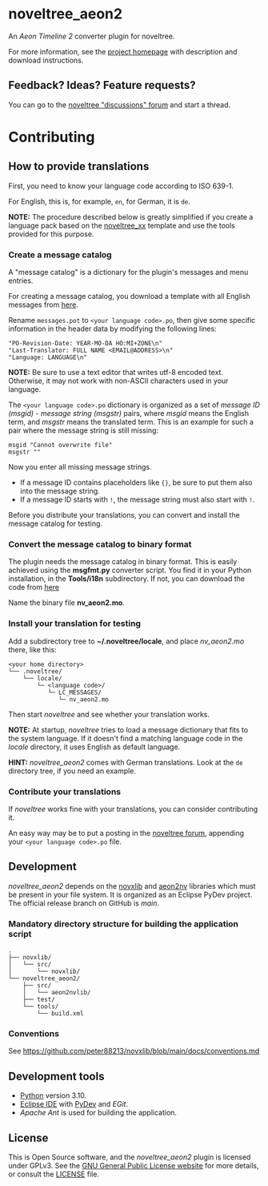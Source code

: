 # noveltree_aeon2

An *Aeon Timeline 2* converter plugin for noveltree.

For more information, see the [project homepage](https://peter88213.github.io/noveltree_aeon2) with description and download instructions.

## Feedback? Ideas? Feature requests?

You can go to the [noveltree "discussions" forum](https://github.com/peter88213/noveltree/discussions) and start a thread.

# Contributing

## How to provide translations

First, you need to know your language code according to ISO 639-1.

For English, this is, for example, `en`, for German, it is `de`.

**NOTE:** The procedure described below is greatly simplified if you create a language pack based on the [noveltree_xx](https://github.com/peter88213/noveltree_xx) template and use the tools provided for this purpose. 

### Create a message catalog

A "message catalog" is a dictionary for the plugin's messages and menu entries.

For creating a message catalog, you download a template with all English messages from [here](https://github.com/peter88213/noveltree_aeon2/blob/main/i18n/messages.pot). 


Rename `messages.pot` to `<your language code>.po`, then give some specific information in the header data by modifying the following lines:

```
"PO-Revision-Date: YEAR-MO-DA HO:MI+ZONE\n"
"Last-Translator: FULL NAME <EMAIL@ADDRESS>\n"
"Language: LANGUAGE\n"
```

**NOTE:** Be sure to use a text editor that writes utf-8 encoded text. Otherwise, it may not work with non-ASCII characters used in your language.

The  `<your language code>.po` dictionary is organized as a set of *message ID (msgid)* - *message string (msgstr)* pairs, where *msgid* means the English term, and *msgstr* means the translated term. This is an example for such a pair where the message string is still missing:

```
msgid "Cannot overwrite file"
msgstr ""
```

Now you enter all missing message strings. 
- If a message ID contains placeholders like `{}`, be sure to put them also into the message string.  
- If a message ID starts with `!`, the message string must also start with `!`. 

Before you distribute your translations, you can convert and install the message catalog for testing. 

### Convert the message catalog to binary format

The plugin needs the message catalog in binary format. This is easily achieved using the **msgfmt.py** converter script. 
You find it in your Python installation, in the **Tools/i18n** subdirectory. If not, you can download the code from [here](https://github.com/python/cpython/blob/main/Tools/i18n/msgfmt.py)

Name the binary file **nv_aeon2.mo**. 


### Install your translation for testing

Add a subdirectory tree to **~/.noveltree/locale**, and place *nv_aeon2.mo* there, like this:

```
<your home directory>
└── .noveltree/
    └── locale/
        └─ <language code>/
           └─ LC_MESSAGES/
              └─ nv_aeon2.mo
```

Then start *noveltree* and see whether your translation works. 

**NOTE:** At startup, *noveltree* tries to load a message dictionary that fits to the system language. If it doesn't find a matching language code in the *locale* directory, it uses English as default language. 

**HINT:** *noveltree_aeon2* comes with German translations. Look at the `de` directory tree, if you need an example. 


### Contribute your translations

If *noveltree* works fine with your translations, you can consider contributing it. 

An easy way may be to put a posting in the [noveltree forum](https://github.com/peter88213/noveltree/discussions), appending your  `<your language code>.po` file. 


## Development

*noveltree_aeon2* depends on the [novxlib](https://github.com/peter88213/novxlib) and [aeon2nv](https://github.com/peter88213/aeon2nv) libraries which must be present in your file system. It is organized as an Eclipse PyDev project. The official release branch on GitHub is *main*.

### Mandatory directory structure for building the application script

```
.
├── novxlib/
│   └── src/
│       └── novxlib/
└── noveltree_aeon2/
    ├── src/
	│   └── aeon2nvlib/
    ├── test/
    └── tools/ 
        └── build.xml
```

### Conventions

See https://github.com/peter88213/novxlib/blob/main/docs/conventions.md

## Development tools

- [Python](https://python.org) version 3.10.
- [Eclipse IDE](https://eclipse.org) with [PyDev](https://pydev.org) and *EGit*.
- *Apache Ant* is used for building the application.

## License

This is Open Source software, and the *noveltree_aeon2* plugin is licensed under GPLv3. See the
[GNU General Public License website](https://www.gnu.org/licenses/gpl-3.0.en.html) for more
details, or consult the [LICENSE](https://github.com/peter88213/noveltree_aeon2/blob/main/LICENSE) file.
